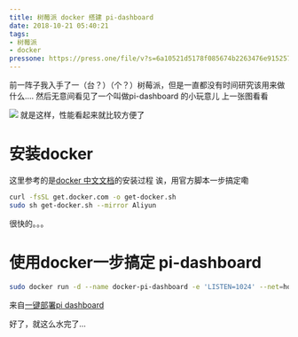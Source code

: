 ```yaml
---
title: 树莓派 docker 搭建 pi-dashboard
date: 2018-10-21 05:40:21
tags:
- 树莓派
- docker
pressone: https://press.one/file/v?s=6a10521d5178f085674b2263476e9152576e05760974be0c7803f2c3a1d0150d1516a3dcb3cafdedc05936d3a2b982213c2a0c9f282853d16e4f2fa6cfc95eb801&h=cc79baea14ae9311d7f84eff94c219b40bd7dbb17ea4aab1691ea800399322fc&a=79a3a060a7faa9dfc9b8b4e0a59bf3ebac305f78&v=3&f=P1
---
```


前一阵子我入手了一（台？）（个？）树莓派，但是一直都没有时间研究该用来做什么.... 然后无意间看见了一个叫做pi-dashboard 的小玩意儿 上一张图看看
<!--more-->
![](https://cdn.lvcshu.info/img/upload/1812/a6430c02dba0e979.png)
就是这样，性能看起来就比较方便了

# 安装docker
这里参考的是[docker 中文文档](https://yeasy.gitbooks.io/docker_practice/install/raspberry-pi.html)的安装过程
诶，用官方脚本一步搞定嘞
```bash
curl -fsSL get.docker.com -o get-docker.sh
sudo sh get-docker.sh --mirror Aliyun
```

很快的。。。

# 使用docker一步搞定 pi-dashboard

```bash
sudo docker run -d --name docker-pi-dashboard -e 'LISTEN=1024' --net=host ecat/docker-pi-dashboard
```
来自[一键部署pi dashboard](https://zhuanlan.zhihu.com/p/34923907)

好了，就这么水完了...